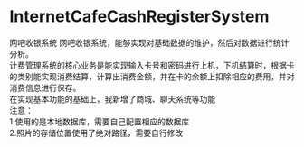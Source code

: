 # InternetCafeCashRegisterSystem
网吧收银系统
网吧收银系统，能够实现对基础数据的维护，然后对数据进行统计分析。  
计费管理系统的核心业务是能实现输入卡号和密码进行上机，下机结算时，根据卡的类别能实现消费结算，计算出消费金额，并在卡的余额上扣除相应的费用，并对消费信息进行保存。  
在实现基本功能的基础上，我新增了商城、聊天系统等功能  
注意：  
1.使用的是本地数据库，需要自己配置相应的数据库  
2.照片的存储位置使用了绝对路径，需要自行修改  

